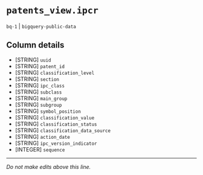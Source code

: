 # `patents_view.ipcr`
`bq-1` | `bigquery-public-data`

## Column details
* [STRING]    `uuid`
* [STRING]    `patent_id`
* [STRING]    `classification_level`
* [STRING]    `section`
* [STRING]    `ipc_class`
* [STRING]    `subclass`
* [STRING]    `main_group`
* [STRING]    `subgroup`
* [STRING]    `symbol_position`
* [STRING]    `classification_value`
* [STRING]    `classification_status`
* [STRING]    `classification_data_source`
* [STRING]    `action_date`
* [STRING]    `ipc_version_indicator`
* [INTEGER]   `sequence`

-------------------------------------------------------------------------------
*Do not make edits above this line.*
